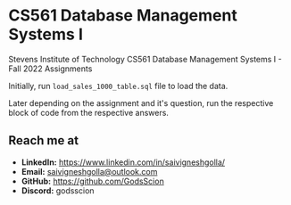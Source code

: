 # CS561 Database Management Systems I
Stevens Institute of Technology CS561 Database Management Systems I - Fall 2022 Assignments

Initially, run `load_sales_1000_table.sql` file to load the data. 

Later depending on the assignment and it's question, run the respective block of code from the respective answers.

## Reach me at
- **LinkedIn:** https://www.linkedin.com/in/saivigneshgolla/
- **Email:** saivigneshgolla@outlook.com
- **GitHub:** https://github.com/GodsScion
- **Discord:** godsscion
